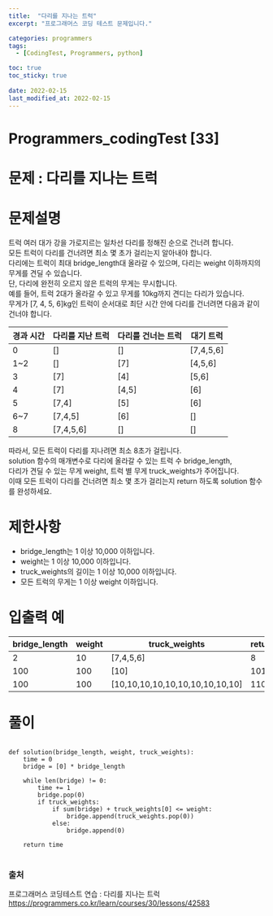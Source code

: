 ```yaml
---
title:  "다리를 지나는 트럭"
excerpt: "프로그래머스 코딩 테스트 문제입니다."

categories: programmers
tags:
  - [CodingTest, Programmers, python]

toc: true
toc_sticky: true
 
date: 2022-02-15
last_modified_at: 2022-02-15
---
```

# Programmers_codingTest [33]

# 문제 : 다리를 지나는 트럭  

# 문제설명  
트럭 여러 대가 강을 가로지르는 일차선 다리를 정해진 순으로 건너려 합니다.  
모든 트럭이 다리를 건너려면 최소 몇 초가 걸리는지 알아내야 합니다.  
다리에는 트럭이 최대 bridge_length대 올라갈 수 있으며, 다리는 weight 이하까지의 무게를 견딜 수 있습니다.  
단, 다리에 완전히 오르지 않은 트럭의 무게는 무시합니다.  
예를 들어, 트럭 2대가 올라갈 수 있고 무게를 10kg까지 견디는 다리가 있습니다.  
무게가 [7, 4, 5, 6]kg인 트럭이 순서대로 최단 시간 안에 다리를 건너려면 다음과 같이 건너야 합니다.  

|경과 시간|다리를 지난 트럭|다리를 건너는 트럭|대기 트럭
|---|---|---|---|
0|	[]	|[]	|[7,4,5,6]
1~2|	[]|	[7]	|[4,5,6]
3|	[7]|	[4]	|[5,6]
4|	[7]|	[4,5]	|[6]
5|	[7,4]|	[5]|	[6]
6~7|	[7,4,5]	|[6]|	[]
8|	[7,4,5,6]|	[]|	[]

따라서, 모든 트럭이 다리를 지나려면 최소 8초가 걸립니다.  
solution 함수의 매개변수로 다리에 올라갈 수 있는 트럭 수 bridge_length,  
다리가 견딜 수 있는 무게 weight, 트럭 별 무게 truck_weights가 주어집니다.  
이때 모든 트럭이 다리를 건너려면 최소 몇 초가 걸리는지 return 하도록 solution 함수를 완성하세요.  
  
# 제한사항
- bridge_length는 1 이상 10,000 이하입니다.  
- weight는 1 이상 10,000 이하입니다.  
- truck_weights의 길이는 1 이상 10,000 이하입니다.  
- 모든 트럭의 무게는 1 이상 weight 이하입니다.  

# 입출력 예
  
|bridge_length|weight|truck_weights|return|
|------|---|---|---|
2	|10	|[7,4,5,6]	|8
100	|100|	[10]|	101
100	|100|	[10,10,10,10,10,10,10,10,10,10]|	110  


# 풀이
<pre>
<code>
def solution(bridge_length, weight, truck_weights):
    time = 0
    bridge = [0] * bridge_length
    
    while len(bridge) != 0:
        time += 1
        bridge.pop(0)
        if truck_weights:
            if sum(bridge) + truck_weights[0] <= weight:
                bridge.append(truck_weights.pop(0))
            else:
                bridge.append(0)
        
    return time
</code>
</pre>


### 출처

프로그래머스 코딩테스트 연습 : 다리를 지나는 트럭  
https://programmers.co.kr/learn/courses/30/lessons/42583
